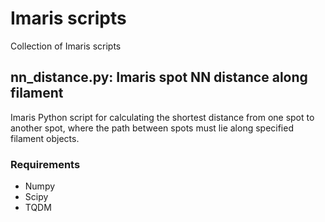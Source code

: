# Imaris scripts
Collection of Imaris scripts

## nn_distance.py: Imaris spot NN distance along filament
Imaris Python script for calculating the shortest distance from one spot to another spot, where the path between spots must lie along specified filament objects.

### Requirements
- Numpy
- Scipy
- TQDM
